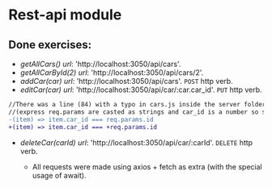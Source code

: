 # Rest-api module
## Done exercises:
  - _getAllCars() url_: 'http://localhost:3050/api/cars'.
  - _getAllCarById(2) url_: 'http://localhost:3050/api/cars/2'.
  - _addCar(car) url_: 'http://localhost:3050/api/cars'. `POST` http verb.
  - _editCar(car) url_: 'http://localhost:3050/api/car/:car.car_id'. `PUT` http verb.
   ```diff
  //There was a line (84) with a typo in cars.js inside the server folder
  //(express req.params are casted as strings and car_id is a number so strict comparison didn't work)
  -(item) => item.car_id === req.params.id
  +(item) => item.car_id === +req.params.id
  ```
  - _deleteCar(carId) url_: 'http://localhost:3050/api/car/:carId'. `DELETE` http verb.
  
    - All requests were made using axios + fetch as extra (with the special usage of await).
